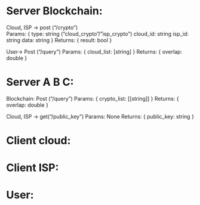 # Server Blockchain: 
Cloud, ISP -> post (“/crypto”)  
Params: {
		type: string (“cloud_crypto”/”isp_crypto”)
cloud_id: string
		isp_id: string
		data: string
}
Returns: {
		result: bool 
}

User-> Post (“/query”)
Params: {
		cloud_list: [string]
}
Returns: {
		overlap: double
}

# Server A B C: 
Blockchain: Post (“/query”)
Params: {
	crypto_list: [[string]]
}
Returns: {
	overlap: double
}

Cloud, ISP -> get(“/public_key”)
Params: None
Returns: {
	public_key: string
}

# Client cloud: 

# Client ISP: 

# User: 
